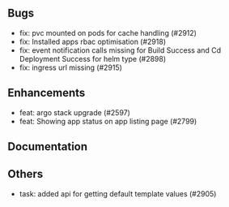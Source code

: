 ## Bugs
- fix: pvc mounted on pods for cache handling  (#2912)
- fix: Installed apps rbac optimisation (#2918)
- fix: event notification calls missing for Build Success and Cd Deployment Success for helm type (#2898)
- fix: ingress url missing (#2915)
## Enhancements
- feat: argo stack upgrade (#2597)
- feat: Showing app status on app listing page (#2799)
## Documentation
## Others
- task: added api for getting default template values (#2905)
